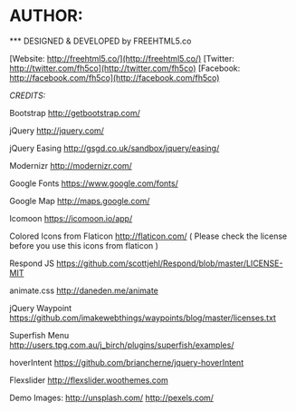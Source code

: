 # AUTHOR:
*** DESIGNED & DEVELOPED by FREEHTML5.co

[Website: http://freehtml5.co/](http://freehtml5.co/)
[Twitter: http://twitter.com/fh5co](http://twitter.com/fh5co) 
[Facebook: http://facebook.com/fh5co](http://facebook.com/fh5co)


_CREDITS:_

Bootstrap
http://getbootstrap.com/

jQuery
http://jquery.com/

jQuery Easing
http://gsgd.co.uk/sandbox/jquery/easing/

Modernizr
http://modernizr.com/

Google Fonts
https://www.google.com/fonts/

Google Map
http://maps.google.com/

Icomoon
https://icomoon.io/app/

Colored Icons from Flaticon
http://flaticon.com/
( Please check the license before you use this icons from flaticon )

Respond JS
https://github.com/scottjehl/Respond/blob/master/LICENSE-MIT

animate.css
http://daneden.me/animate

jQuery Waypoint
https://github.com/imakewebthings/waypoints/blog/master/licenses.txt

Superfish Menu
http://users.tpg.com.au/j_birch/plugins/superfish/examples/

hoverIntent
https://github.com/briancherne/jquery-hoverIntent

Flexslider 
http://flexslider.woothemes.com

Demo Images: 
http://unsplash.com/
http://pexels.com/